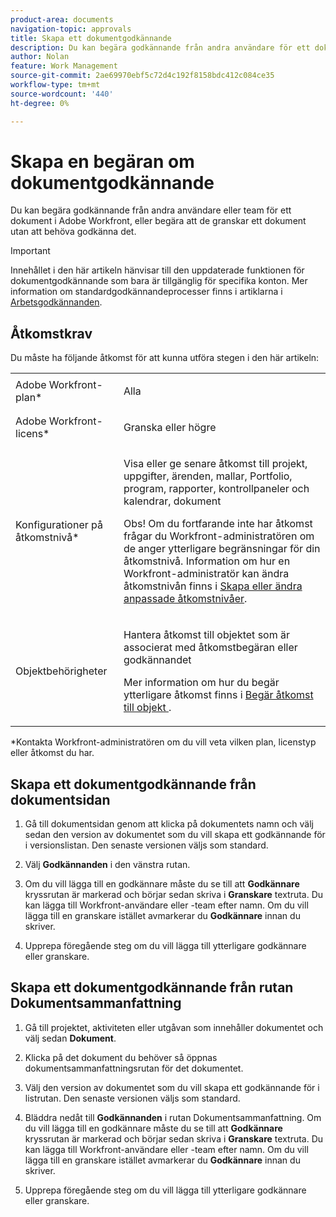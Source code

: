 ```yaml
---
product-area: documents
navigation-topic: approvals
title: Skapa ett dokumentgodkännande
description: Du kan begära godkännande från andra användare för ett dokument i Adobe Workfront.
author: Nolan
feature: Work Management
source-git-commit: 2ae69970ebf5c72d4c192f8158bdc412c084ce35
workflow-type: tm+mt
source-wordcount: '440'
ht-degree: 0%

---
```



# Skapa en begäran om dokumentgodkännande

Du kan begära godkännande från andra användare eller team för ett dokument i Adobe Workfront, eller begära att de granskar ett dokument utan att behöva godkänna det.

>[!IMPORTANT]
>
>Innehållet i den här artikeln hänvisar till den uppdaterade funktionen för dokumentgodkännande som bara är tillgänglig för specifika konton. Mer information om standardgodkännandeprocesser finns i artiklarna i [Arbetsgodkännanden](/help/quicksilver/review-and-approve-work/manage-approvals/manage-approvals.md).

## Åtkomstkrav

Du måste ha följande åtkomst för att kunna utföra stegen i den här artikeln:

<table style="table-layout:auto"> 
 <col> 
 <col> 
 <tbody> 
  <tr> 
   <td role="rowheader">Adobe Workfront-plan*</td> 
   <td> <p>Alla</p> </td> 
  </tr> 
  <tr> 
   <td role="rowheader">Adobe Workfront-licens*</td> 
   <td> <p>Granska eller högre</p> </td> 
  </tr> 
  <tr> 
   <td role="rowheader">Konfigurationer på åtkomstnivå*</td> 
   <td> <p>Visa eller ge senare åtkomst till projekt, uppgifter, ärenden, mallar, Portfolio, program, rapporter, kontrollpaneler och kalendrar, dokument</p> <p>Obs! Om du fortfarande inte har åtkomst frågar du Workfront-administratören om de anger ytterligare begränsningar för din åtkomstnivå. Information om hur en Workfront-administratör kan ändra åtkomstnivån finns i <a href="/help/quicksilver/administration-and-setup/add-users/configure-and-grant-access/create-modify-access-levels.md" class="MCXref xref">Skapa eller ändra anpassade åtkomstnivåer</a>.</p> </td> 
  </tr>
  <tr> 
   <td role="rowheader">Objektbehörigheter</td> 
   <td> <p>Hantera åtkomst till objektet som är associerat med åtkomstbegäran eller godkännandet </p> <p>Mer information om hur du begär ytterligare åtkomst finns i <a href="/help/quicksilver/workfront-basics/grant-and-request-access-to-objects/request-access.md" class="MCXref xref">Begär åtkomst till objekt </a>.</p> </td> 
  </tr> 
 </tbody> 
</table>

&#42;Kontakta Workfront-administratören om du vill veta vilken plan, licenstyp eller åtkomst du har.

## Skapa ett dokumentgodkännande från dokumentsidan

1. Gå till dokumentsidan genom att klicka på dokumentets namn och välj sedan den version av dokumentet som du vill skapa ett godkännande för i versionslistan. Den senaste versionen väljs som standard.

1. Välj **Godkännanden** i den vänstra rutan.

1. Om du vill lägga till en godkännare måste du se till att **Godkännare** kryssrutan är markerad och börjar sedan skriva i **Granskare** textruta. Du kan lägga till Workfront-användare eller -team efter namn. Om du vill lägga till en granskare istället avmarkerar du **Godkännare** innan du skriver.

1. Upprepa föregående steg om du vill lägga till ytterligare godkännare eller granskare.

## Skapa ett dokumentgodkännande från rutan Dokumentsammanfattning

1. Gå till projektet, aktiviteten eller utgåvan som innehåller dokumentet och välj sedan **Dokument**.

1. Klicka på det dokument du behöver så öppnas dokumentsammanfattningsrutan för det dokumentet.

1. Välj den version av dokumentet som du vill skapa ett godkännande för i listrutan. Den senaste versionen väljs som standard.

1. Bläddra nedåt till **Godkännanden** i rutan Dokumentsammanfattning. Om du vill lägga till en godkännare måste du se till att **Godkännare** kryssrutan är markerad och börjar sedan skriva i **Granskare** textruta. Du kan lägga till Workfront-användare eller -team efter namn. Om du vill lägga till en granskare istället avmarkerar du **Godkännare** innan du skriver.

1. Upprepa föregående steg om du vill lägga till ytterligare godkännare eller granskare.

<!--
## Resubmit an approval on a new version

Document approval decisions are not automatically reset when you upload a new version. For example, if your document is approved with changes, the decision will show "changes" as the decision, even if you upload a new version with the specified changes. You can clear the decision on a new version if you manually resubmit the approval.

1. Go to the project, task, or issue that contains the document, then select **Documents**.
1. Find the document you need.

1. Scroll down to the **Approvals** section in the Summary, click the More icon, then click Resubmit.

   ![](assets/nwe-resubmit-approval-350x149.png)
-->
